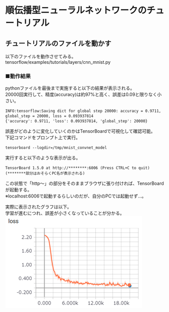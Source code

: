 # 順伝播型ニューラルネットワークのチュートリアル

## チュートリアルのファイルを動かす

以下のファイルを動作させてみる。
tensorflow/examples/tutorials/layers/cnn_mnist.py

### ■動作結果

pythonファイルを最後まで実施すると以下の結果が表示される。  
20000回実行して、精度(accuracy)は約97%と高く、誤差は0.09と限りなく小さい。

    INFO:tensorflow:Saving dict for global step 20000: accuracy = 0.9711, global_step = 20000, loss = 0.093937814  
    {'accuracy': 0.9711, 'loss': 0.093937814, 'global_step': 20000}  

誤差がどのように変化していくのかはTensorBoardで可視化して確認可能。  
下記コマンドをプロンプト上で実行。

    tensorboard --logdir=/tmp/mnist_convnet_model

実行すると以下のような表示が出る。

    TensorBoard 1.5.0 at http://********:6006 (Press CTRL+C to quit)
    (********部分はおそらくPC名が表示される)

この状態で「http～」の部分をそのままブラウザに張り付ければ、TensorBoardが起動する。  
※localhost:6006で起動するらしいのだが、自分のPCでは起動せず…。

実際に表示されたグラフは以下。  
学習が進むにつれ、誤差が小さくなっていることが分かる。
![](https://raw.githubusercontent.com/learn-ttm/AI_study/image/image/loss.png)